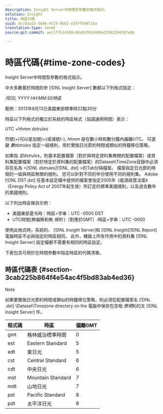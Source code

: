 ```yaml
---
description: Insight Server中時間型參數的格式指示。
solution: Insight
title: 時區代碼
uuid: dcc8aa15-5846-4f24-8b82-e25ff89871ba
translation-type: tm+mt
source-git-commit: aec1f7b14198cdde91f61d490a235022943bfedb

---
```



# 時區代碼{#time-zone-codes}

Insight Server中時間型參數的格式指示。

中大多數基於時間的參 [!DNL Insight Server] 數都以下列格式指定：

*月DD, YYYY HH:MM:SS時區*

範例：2013年8月13日美國東部標準時22點30分

時區以下列格式的獨立於系統的時區格式（協調通用時間）表示：

UTC +hhmm *dstrules*

符號(+)可以是加號(+)或減號(-), *hhmm* 是在數小時和數分鐘內偏離UTC。 可選變 *數dstrules* 指定一組規則，用於實施日光節約時間或類似的時鐘移位策略。

如果指 *定dstrules*，則基本配置檔案（對於與特定資料集無關的配置檔案）或資料集配置檔案（對於特定於資料集的配置檔案）的Dataset\TimeZone目錄中必須存在名為 *&lt;[!DNL dstrules]*[!DNL .dst] >的Tab分隔檔案。 檔案指定日光節約時間的一組與時區無關的規則。 您可以針對不同的年份使用不同的規則集。 Adobe [!DNL DST.dst] 在基本設定檔中提供的檔案會指定2005年《能源政策法案》（Energy Policy Act of 2007年起生效）所訂定的標準美國規則，以及過去數年的美國規則。

以下列出時區條目示例：

* 美國東部夏令時：時區=字串：UTC -0500 DST
* UTC時間(無偏移和無 *規則* )（對應於GMT）:時區=字串：UTC -0000

使用此格式時，系統的、 [!DNL Insight Server]和 [!DNL Insight][!DNL Report] 電腦時區不必與指定的時區相同。 此外，機器上所有作用中的資料集 [!DNL Insight Server] 設定檔都不需要有相同的時區設定。

下表包含可用於在時間參數中指定時區的代碼清單。

## 時區代碼表 {#section-3cab225b864f4e54ac4f5bd83ab4ed36}

>[!NOTE]
>
>如果要實施日光節約時間或類似的時鐘移位策略，則必須在配置檔案名 [!DNL .dst] \Dataset\Timezone directory on the 電腦中保存包含相 *應規*&#x200B;則的文 [!DNL Insight Server] 件。

| 程式碼 | 時區 | 偏離GMT |
|---|---|---|
| gmt | 格林威治標準時間 | 0 |
| est | Eastern Standard | 5 |
| edt | 東日光 | 5 |
| cst | Central Standard | 6 |
| cdt | 中央日光 | 6 |
| mst | Mountain Standard | 7 |
| mdt | 山地日光 | 7 |
| pst | Pacific Standard | 8 |
| pdt | 太平洋日光 | 8 |

